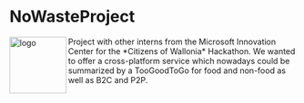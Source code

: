 # NoWasteProject
<img align="left" src="https://i.ibb.co/Pz6NhHp/logo.png" alt="logo" width="100">
Project with other interns from the Microsoft Innovation Center for the *Citizens of Wallonia* Hackathon.  
We wanted to offer a cross-platform service which nowadays could be summarized by a TooGoodToGo for food and non-food as well as B2C and P2P.

